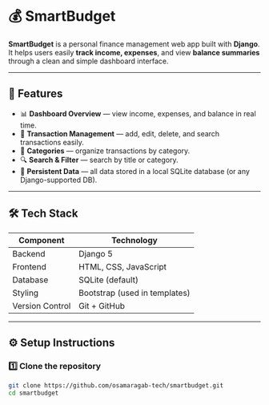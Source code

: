 # 💰 SmartBudget

**SmartBudget** is a personal finance management web app built with **Django**.  
It helps users easily **track income, expenses**, and view **balance summaries** through a clean and simple dashboard interface.

---

## 🚀 Features
- 📊 **Dashboard Overview** — view income, expenses, and balance in real time.
- 🧾 **Transaction Management** — add, edit, delete, and search transactions easily.
- 📂 **Categories** — organize transactions by category.
- 🔍 **Search & Filter** — search by title or category.
- 💾 **Persistent Data** — all data stored in a local SQLite database (or any Django-supported DB).

---

## 🛠️ Tech Stack

| Component | Technology |
|------------|-------------|
| Backend | Django 5 |
| Frontend | HTML, CSS, JavaScript |
| Database | SQLite (default) |
| Styling | Bootstrap (used in templates) |
| Version Control | Git + GitHub |

---

## ⚙️ Setup Instructions

### 1️⃣ Clone the repository
```bash
git clone https://github.com/osamaragab-tech/smartbudget.git
cd smartbudget
